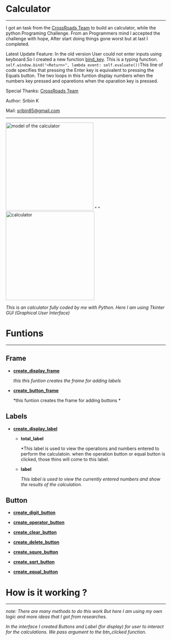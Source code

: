 # Calculator
---
I got an task from the [CrossRoads Team](https://www.youtube.com/@BrototypeMalayalam "title text!") to build an calculator, while the python Programing Challenge.
From an Programmers mind I accepted the challenge with hope, After start doing things gone worst but at last I completed.

Latest Update Feature:  In the old version User could not enter inputs using keyboard.So I created a new function  [bind_key](https://github.com/iamsribin/Calculator/blob/5effd7da9eb130dc85266e708bbfe9c8d5e2964e/calculator.py#L161). 
This is a typing function. `self.window.bind("<Return>", lambda event: self.evaluate())`This line of code specifies that pressing the Enter key is equivalent to pressing the Equals button.
The two loops in this funtion display numbers when the numbers key pressed and oparetions when the oparation key is pressed.

Special Thanks: [CrossRoads Team](https://www.youtube.com/@BrototypeMalayalam "title text!") 

Author: Sribin K

Mail: sribin85@gmail.com
___

<img width="276" alt="model of the calculator" src="https://user-images.githubusercontent.com/103424492/205878975-2aa55f66-49c3-461c-8511-84612490254e.png"> "   " <img width="279" alt="calculator" src="https://user-images.githubusercontent.com/103424492/205879343-7aa1ba3a-3e11-42ed-bb86-ec5e5d4b72bc.png">

*This is an calculator fully coded by me with Python. Here I am using Tkinter GUI (Graphical User Interface)*

# Funtions
---

## Frame

- [**create_display_frame**](https://github.com/iamsribin/Calculator/blob/098b0245daa1c87c04c7d4992634b63cee0c7170/calculator.py#L57)

     *this this funtion creates the frame for adding labels*
     
- [**create_button_frame**](https://github.com/iamsribin/Calculator/blob/098b0245daa1c87c04c7d4992634b63cee0c7170/calculator.py#L62)

    *this funtion creates the frame for adding buttons *
    
## Labels

- [**create_display_label**](https://github.com/iamsribin/Calculator/blob/098b0245daa1c87c04c7d4992634b63cee0c7170/calculator.py#L69)
    * **total_label**
     
        *This label is used to view the operations and numbers entered to perform the calculatoin. when the operation button or equal button is clicked,
          those thins will come to this label.
       
    * **label**
     
        *This label is used to view the currently entered numbers and show the results of the calculation.*
 ## Button
 
 - [**create_digit_button**](https://github.com/iamsribin/Calculator/blob/098b0245daa1c87c04c7d4992634b63cee0c7170/calculator.py#L80)
      
 - [**create_operator_button**](https://github.com/iamsribin/Calculator/blob/098b0245daa1c87c04c7d4992634b63cee0c7170/calculator.py#L92)
 - [**create_clear_button**](https://github.com/iamsribin/Calculator/blob/098b0245daa1c87c04c7d4992634b63cee0c7170/calculator.py#L101)
 - [**create_delete_button**](https://github.com/iamsribin/Calculator/blob/098b0245daa1c87c04c7d4992634b63cee0c7170/calculator.py#L106)
 - [**create_squre_button**](https://github.com/iamsribin/Calculator/blob/098b0245daa1c87c04c7d4992634b63cee0c7170/calculator.py#L116)
 - [**create_sqrt_button**](https://github.com/iamsribin/Calculator/blob/098b0245daa1c87c04c7d4992634b63cee0c7170/calculator.py#L121)
 - [**create_equal_button**](https://github.com/iamsribin/Calculator/blob/098b0245daa1c87c04c7d4992634b63cee0c7170/calculator.py#L111)

# How is it working ?
---
*note: There are many methods to do this work But here I am using my own logic and more ideas that I got from researches.*

*In the interface I created Buttons and Label (for display) for user to interact for the calculations. We pass argument to the btn_clicked function.*

